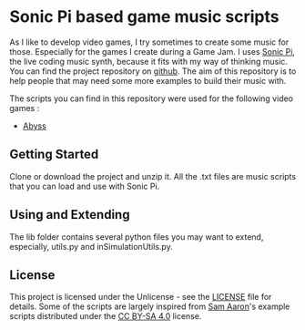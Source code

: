 # Sonic Pi based game music scripts

As I like to develop video games, I try sometimes to create some music for those. Especially for the games I create during a Game Jam.
I uses [Sonic Pi](https://sonic-pi.net/), the live coding music synth, because it fits with my way of thinking music. You can find the project repository on [github](https://github.com/samaaron/sonic-pi).
The aim of this repository is to help people that may need some more examples to build their music with.

The scripts you can find in this repository were used for the following video games :

* [Abyss](https://7fault.itch.io/abyss)

## Getting Started

Clone or download the project and unzip it. All the .txt files are music scripts that you can load and use with Sonic Pi.

## Using and Extending

The lib folder contains several python files you may want to extend, especially, utils.py and inSimulationUtils.py.

## License

This project is licensed under the Unlicense - see the [LICENSE](LICENSE) file for details. Some of the scripts are largely inspired from [Sam Aaron](https://github.com/samaaron)'s example scripts distributed under the [CC BY-SA 4.0](https://creativecommons.org/licenses/by-sa/4.0/) license.
